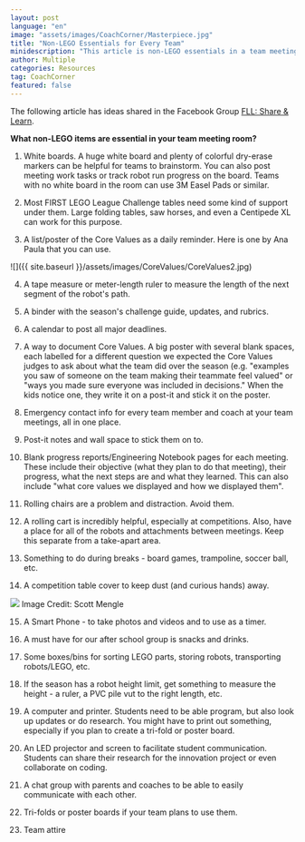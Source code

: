 ```yaml
---
layout: post
language: "en"
image: "assets/images/CoachCorner/Masterpiece.jpg"
title: "Non-LEGO Essentials for Every Team"
minidescription: "This article is non-LEGO essentials in a team meeting room."
author: Multiple
categories: Resources
tag: CoachCorner
featured: false
---
```


The following article has ideas shared in the Facebook Group <a href="https://www.facebook.com/groups/FLLShareandLearn/">FLL: Share & Learn</a>.

**What non-LEGO items are essential in your team meeting room?**

1. White boards. A huge white board and plenty of colorful dry-erase markers can be helpful for teams to brainstorm. You can also post meeting work tasks or track robot run progress on the board. Teams with no white board in the room can use 3M Easel Pads or similar.

2. Most FIRST LEGO League Challenge tables need some kind of support under them. Large folding tables, saw horses, and even a Centipede XL can work for this purpose.

3. A list/poster of the Core Values as a daily reminder. Here is one by Ana Paula that you can use.

![]({{ site.baseurl }}/assets/images/CoreValues/CoreValues2.jpg)

4. A tape measure or meter-length ruler to measure the length of the next segment of the robot's path.

5. A binder with the season's challenge guide, updates, and rubrics.

6. A calendar to post all major deadlines.

7. A way to document Core Values. A big poster with several blank spaces, each labelled for a different question we expected the Core Values judges to ask about what the team did over the season (e.g. "examples you saw of someone on the team making their teammate feel valued" or "ways you made sure everyone was included in decisions." When the kids notice one, they write it on a post-it and stick it on the poster.

8. Emergency contact info for every team member and coach at your team meetings, all in one place.

9. Post-it notes and wall space to stick them on to.

10. Blank progress reports/Engineering Notebook pages for each meeting. These include their objective (what they plan to do that meeting), their progress, what the next steps are and what they learned. This can also include "what core values we displayed and how we displayed them".

11. Rolling chairs are a problem and distraction. Avoid them.

12. A rolling cart is incredibly helpful, especially at competitions. Also, have a place for all of the robots and attachments between meetings. Keep this separate from a take-apart area.

13. Something to do during breaks - board games, trampoline, soccer ball, etc.

14. A competition table cover to keep dust (and curious hands) away.

<img src="{{ site.baseurl }}/assets/images/CoachCorner/PoolTableCover.jpg" style="max-width: 100%" />
Image Credit: Scott Mengle

15. A Smart Phone - to take photos and videos and to use as a timer.

16. A must have for our after school group is snacks and drinks.

17. Some boxes/bins for sorting LEGO parts, storing robots, transporting robots/LEGO, etc.

18. If the season has a robot height limit, get something to measure the height - a ruler, a PVC pile vut to the right length, etc.

19. A computer and printer. Students need to be able program, but also look up updates or do research. You might have to print out something, especially if you plan to create a tri-fold or poster board.

20. An LED projector and screen to facilitate student communication. Students can share their research for the innovation project or even collaborate on coding.

21. A chat group with parents and coaches to be able to easily communicate with each other.

22. Tri-folds or poster boards if your team plans to use them.

23. Team attire
